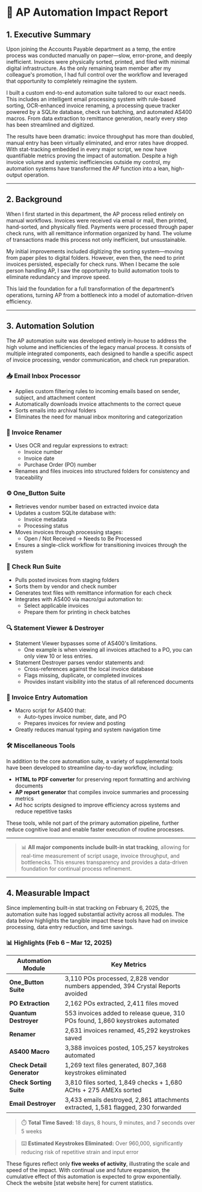 # 🧾 AP Automation Impact Report

## 1. Executive Summary

Upon joining the Accounts Payable department as a temp, the entire process was conducted manually on paper—slow, error-prone, and deeply inefficient. Invoices were physically sorted, printed, and filed with minimal digital infrastructure. As the only remaining team member after my colleague's promotion, I had full control over the workflow and leveraged that opportunity to completely reimagine the system.

I built a custom end-to-end automation suite tailored to our exact needs. This includes an intelligent email processing system with rule-based sorting, OCR-enhanced invoice renaming, a processing queue tracker powered by a SQLite database, check run batching, and automated AS400 macros. From data extraction to remittance generation, nearly every step has been streamlined and digitized.

The results have been dramatic: invoice throughput has more than doubled, manual entry has been virtually eliminated, and error rates have dropped. With stat-tracking embedded in every major script, we now have quantifiable metrics proving the impact of automation. Despite a high invoice volume and systemic inefficiencies outside my control, my automation systems have transformed the AP function into a lean, high-output operation.

---

## 2. Background

When I first started in this department, the AP process relied entirely on manual workflows. Invoices were received via email or mail, then printed, hand-sorted, and physically filed. Payments were processed through paper check runs, with all remittance information organized by hand. The volume of transactions made this process not only inefficient, but unsustainable.

My initial improvements included digitizing the sorting system—moving from paper piles to digital folders. However, even then, the need to print invoices persisted, especially for check runs. When I became the sole person handling AP, I saw the opportunity to build automation tools to eliminate redundancy and improve speed.

This laid the foundation for a full transformation of the department’s operations, turning AP from a bottleneck into a model of automation-driven efficiency.

---

## 3. Automation Solution

The AP automation suite was developed entirely in-house to address the high volume and inefficiencies of the legacy manual process. It consists of multiple integrated components, each designed to handle a specific aspect of invoice processing, vendor communication, and check run preparation.

### 📥 Email Inbox Processor
- Applies custom filtering rules to incoming emails based on sender, subject, and attachment content
- Automatically downloads invoice attachments to the correct queue
- Sorts emails into archival folders
- Eliminates the need for manual inbox monitoring and categorization

### 🧾 Invoice Renamer
- Uses OCR and regular expressions to extract:
  - Invoice number
  - Invoice date
  - Purchase Order (PO) number
- Renames and files invoices into structured folders for consistency and traceability

### ⚙️ One_Button Suite
- Retrieves vendor number based on extracted invoice data
- Updates a custom SQLite database with:
  - Invoice metadata
  - Processing status
- Moves invoices through processing stages:
  - Open / Not Received → Needs to Be Processed
- Ensures a single-click workflow for transitioning invoices through the system

### 🏦 Check Run Suite
- Pulls posted invoices from staging folders
- Sorts them by vendor and check number
- Generates text files with remittance information for each check
- Integrates with AS400 via macro/gui automation to:
  - Select applicable invoices
  - Prepare them for printing in check batches

### 🔍 Statement Viewer & Destroyer
- Statement Viewer bypasses some of AS400's limitations. 
  - One example is when viewing all invoices attached to a PO, you can only view 10 or less entries.
- Statement Destroyer parses vendor statements and:
  - Cross-references against the local invoice database
  - Flags missing, duplicate, or completed invoices
  - Provides instant visibility into the status of all referenced documents

### 🤖 Invoice Entry Automation
- Macro script for AS400 that:
  - Auto-types invoice number, date, and PO
  - Prepares invoices for review and posting
- Greatly reduces manual typing and system navigation time

### 🛠️ Miscellaneous Tools
In addition to the core automation suite, a variety of supplemental tools have been developed to streamline day-to-day workflow, including:

- **HTML to PDF converter** for preserving report formatting and archiving documents
- **AP report generator** that compiles invoice summaries and processing metrics
- Ad hoc scripts designed to improve efficiency across systems and reduce repetitive tasks

These tools, while not part of the primary automation pipeline, further reduce cognitive load and enable faster execution of routine processes.

---

> 📊 **All major components include built-in stat tracking**, allowing for real-time measurement of script usage, invoice throughput, and bottlenecks. This ensures transparency and provides a data-driven foundation for continual process refinement.

---

## 4. Measurable Impact

Since implementing built-in stat tracking on February 6, 2025, the automation suite has logged substantial activity across all modules. The data below highlights the tangible impact these tools have had on invoice processing, data entry reduction, and time savings.

### 📊 Highlights (Feb 6 – Mar 12, 2025)

| Automation Module            | Key Metrics                                                      |
|-----------------------------|------------------------------------------------------------------|
| **One_Button Suite**         | 3,110 POs processed, 2,828 vendor numbers appended, 394 Crystal Reports avoided |
| **PO Extraction**            | 2,162 POs extracted, 2,411 files moved                           |
| **Quantum Destroyer**        | 553 invoices added to release queue, 310 POs found, 1,860 keystrokes automated |
| **Renamer**                  | 2,631 invoices renamed, 45,292 keystrokes saved                 |
| **AS400 Macro**              | 3,388 invoices posted, 105,257 keystrokes automated              |
| **Check Detail Generator**   | 1,269 text files generated, 807,368 keystrokes eliminated         |
| **Check Sorting Suite**      | 3,810 files sorted, 1,849 checks + 1,680 ACHs + 275 AMEXs sorted |
| **Email Destroyer**          | 3,433 emails destroyed, 2,861 attachments extracted, 1,581 flagged, 230 forwarded |

> ⏱️ **Total Time Saved:** 18 days, 8 hours, 9 minutes, and 7 seconds over 5 weeks

> ⌨️ **Estimated Keystrokes Eliminated:** Over 960,000, significantly reducing risk of repetitive strain and input error

These figures reflect only **five weeks of activity**, illustrating the scale and speed of the impact. With continual use and future expansion, the cumulative effect of this automation is expected to grow exponentially. Check the website [stat website here] for current statistics. 

